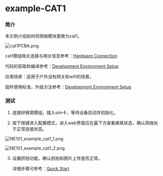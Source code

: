 # example-CAT1

### 简介

本示例介绍如何将网络模块更换为cat1。

![cat1PCBA.png](/img/Overview/NE101/cat1PCBA.png)

cat1模组相关连接与相关信息参考：[Hardware Connection](.././Hardware%20Guide/Hardware%20Connection)

代码的获取和编译参考：[Development Environment Setup](./../Software%20Guide/Development%20Environment%20Setup)

应用场景：适用于户外没有网关和wifi的场景。

固件使用标准，升级方法参考：[Development Environment Setup](./../Software%20Guide/Development%20Environment%20Setup)

### 测试

1. 连接好蜂窝模组，插入sim卡，等待设备启动并初始化。

2. 按下按键进入配置模式，进入web界面后在最下方查看蜂窝状态，确认网络处于正常连接状态。

![NE101_example_cat1_1.png](/img/NE101_example_cat1_1.png)

![NE101_example_cat1_2.png](/img/NE101_example_cat1_2.png)

3. 设置抓拍功能，确认抓拍和图片上传是否正常。
   
   详细步骤可参考：[Quick Start](./../Quick%20Start)
